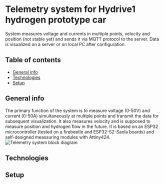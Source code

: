 # Telemetry system for Hydrive1 hydrogen prototype car
System measures voltage and currents in multiple points, velocity and position (not stable yet) and sends it via MQTT protocol
to the server. Data is visualized on a server or on local PC after configuration.

## Table of contents
* [General info](#general-info)
* [Technologies](#technologies)
* [Setup](#setup)

## General info
The primary function of the system is to measure voltage (0-50V) and current (0-50A) simultaneously at multiple points and transmit the data for subsequent visualization. It also measures
velocity and is supposed to measure position and hydrogen flow in the future.
It is based on an ESP32 microcontroller (tested on a firebeetle and ESP32-S2-Saola boards) and self-designed meassuring modules with Attiny424. 
	![Telemetry system block diagram](https://github.com/user-attachments/assets/aa599f8f-31a5-4239-8527-fdc53b2a484e)

## Technologies
	
## Setup
